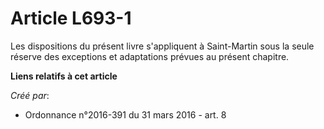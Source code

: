# Article L693-1

Les dispositions du présent livre s'appliquent à Saint-Martin sous la seule réserve des exceptions et adaptations prévues au
présent chapitre.

**Liens relatifs à cet article**

_Créé par_:

  - Ordonnance n°2016-391 du 31 mars 2016 - art. 8
